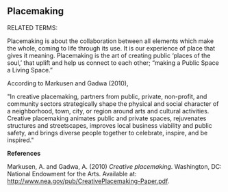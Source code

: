 ## Placemaking

RELATED TERMS: 

Placemaking is about the collaboration between all elements which make the whole, coming to life through its use. It is our experience of place that gives it meaning. Placemaking is the art of creating public ‘places of the soul,’ that uplift and help us connect to each other; “making a Public Space a Living Space.”

According to Markusen and Gadwa (2010), 

"In creative placemaking, partners from public, private, non-profit, and community sectors strategically shape the physical and social character of a neighborhood, town, city, or region around arts and cultural activities. Creative placemaking animates public and private spaces, rejuvenates structures and streetscapes, improves local business viability and public safety, and brings diverse people together to celebrate, inspire, and be inspired."

**References**

Markusen, A. and Gadwa, A. (2010) _Creative placemaking_. Washington, DC: National Endowment for the Arts. Available at: http://www.nea.gov/pub/CreativePlacemaking-Paper.pdf.
